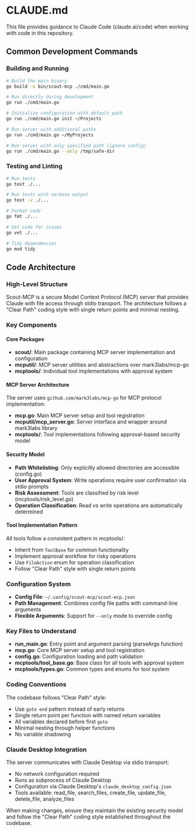 # CLAUDE.md

This file provides guidance to Claude Code (claude.ai/code) when working with code in this repository.

## Common Development Commands

### Building and Running
```bash
# Build the main binary
go build -o bin/scout-mcp ./cmd/main.go

# Run directly during development
go run ./cmd/main.go

# Initialize configuration with default path
go run ./cmd/main.go init ~/Projects

# Run server with additional paths
go run ./cmd/main.go ~/MyProjects

# Run server with only specified path (ignore config)
go run ./cmd/main.go --only /tmp/safe-dir
```

### Testing and Linting
```bash
# Run tests
go test ./...

# Run tests with verbose output
go test -v ./...

# Format code
go fmt ./...

# Vet code for issues
go vet ./...

# Tidy dependencies
go mod tidy
```

## Code Architecture

### High-Level Structure
Scout-MCP is a secure Model Context Protocol (MCP) server that provides Claude with file access through stdio transport. The architecture follows a "Clear Path" coding style with single return points and minimal nesting.

### Key Components

#### Core Packages
- **scout/**: Main package containing MCP server implementation and configuration
- **mcputil/**: MCP server utilities and abstractions over mark3labs/mcp-go
- **mcptools/**: Individual tool implementations with approval system

#### MCP Server Architecture
The server uses `github.com/mark3labs/mcp-go` for MCP protocol implementation:
- **mcp.go**: Main MCP server setup and tool registration
- **mcputil/mcp_server.go**: Server interface and wrapper around mark3labs library
- **mcptools/**: Tool implementations following approval-based security model

#### Security Model
- **Path Whitelisting**: Only explicitly allowed directories are accessible (config.go)
- **User Approval System**: Write operations require user confirmation via stdio prompts
- **Risk Assessment**: Tools are classified by risk level (mcptools/risk_level.go)
- **Operation Classification**: Read vs write operations are automatically determined

#### Tool Implementation Pattern
All tools follow a consistent pattern in mcptools/:
- Inherit from `ToolBase` for common functionality
- Implement approval workflow for risky operations
- Use `FileAction` enum for operation classification
- Follow "Clear Path" style with single return points

### Configuration System
- **Config File**: `~/.config/scout-mcp/scout-mcp.json`
- **Path Management**: Combines config file paths with command-line arguments
- **Flexible Arguments**: Support for `--only` mode to override config

### Key Files to Understand
- **run_main.go**: Entry point and argument parsing (parseArgs function)
- **mcp.go**: Core MCP server setup and tool registration
- **config.go**: Configuration loading and path validation
- **mcptools/tool_base.go**: Base class for all tools with approval system
- **mcptools/types.go**: Common types and enums for tool system

### Coding Conventions
The codebase follows "Clear Path" style:
- Use `goto end` pattern instead of early returns
- Single return point per function with named return variables
- All variables declared before first `goto`
- Minimal nesting through helper functions
- No variable shadowing

### Claude Desktop Integration
The server communicates with Claude Desktop via stdio transport:
- No network configuration required
- Runs as subprocess of Claude Desktop
- Configuration via Claude Desktop's `claude_desktop_config.json`
- Tools available: read_file, search_files, create_file, update_file, delete_file, analyze_files

When making changes, ensure they maintain the existing security model and follow the "Clear Path" coding style established throughout the codebase.